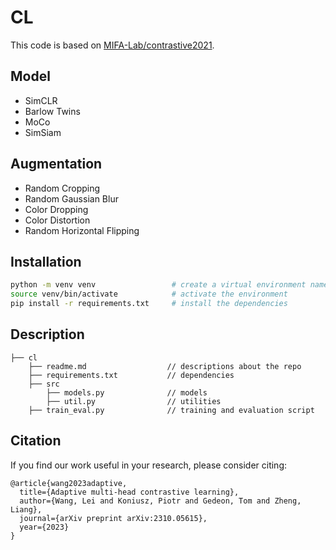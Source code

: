 # CL

This code is based on [MIFA-Lab/contrastive2021](https://github.com/MIFA-Lab/contrastive2021).

## Model

- SimCLR
- Barlow Twins
- MoCo
- SimSiam

## Augmentation

- Random Cropping
- Random Gaussian Blur
- Color Dropping
- Color Distortion
- Random Horizontal Flipping

## Installation
```bash
python -m venv venv                 # create a virtual environment named venv
source venv/bin/activate            # activate the environment
pip install -r requirements.txt     # install the dependencies
```

## Description

```console
├── cl
    ├── readme.md                  // descriptions about the repo
    ├── requirements.txt           // dependencies
    ├── src
        ├── models.py              // models
        ├── util.py                // utilities
    ├── train_eval.py              // training and evaluation script
```

## Citation

If you find our work useful in your research, please consider citing:

```
@article{wang2023adaptive,
  title={Adaptive multi-head contrastive learning},
  author={Wang, Lei and Koniusz, Piotr and Gedeon, Tom and Zheng, Liang},
  journal={arXiv preprint arXiv:2310.05615},
  year={2023}
}
```


